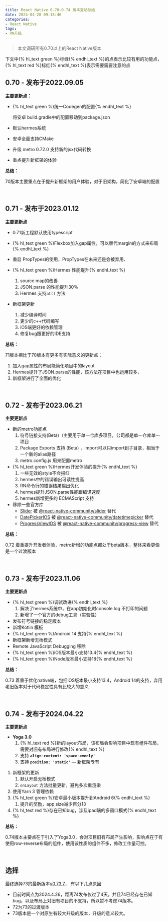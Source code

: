 ```yaml
---
title: React Native 0.70~0.74 版本变动总结
date: 2024-04-28 09:18:46
categories:
- React Native
tags:
- RN升级
---
```



> 本文调研所有0.70以上的React Native版本
> 

下文中{% hl_text green %}标绿{% endhl_text %}的点表示比较有用的功能点，{% hl_text red %}标红{% endhl_text %}表示需要需要注意的点

## 0.70 - 发布于2022.09.05

**主要更新点：**

- {% hl_text green %}统一Codegen的配置{% endhl_text %}
    
    将安卓 build.gradle中的配置移动到package.json
    
- 默认hermes系统
- 安卓全面支持CMake
- 升级 metro 0.72.0 支持新的jsx代码转换
- 重点提升新框架的体验

**总结：**

70版本主要重点在于提升新框架的用户体验，对于旧架构，简化了安卓端的配置


<br/>


## 0.71 - 发布于2023.01.12

<!-- more -->

**主要更新点**

- 0.71新工程默认使用typescript
- {% hl_text green %}Flexbox加入gap属性，可以替代margin的方式来布局{% endhl_text %}
- 重启 PropTypes的使用，PropTypes在未来还是会被弃用、
- {% hl_text green %}Hermes 性能提升{% endhl_text %}
    1. source map的改善
    2. JSON.parse 的性能提升30%
    3. Hermes 支持`at()`  方法
    
- 新框架更新
    1. 减少编译时间
    2. 更少的c++代码编写
    3. iOS端更好的依赖管理
    4. 修复bug跟更好的IDE支持

**总结：**

71版本相比于70版本有更多有实际意义的更新点：

1. 加入gap属性的布局能简化项目中的layout
2. Hermes提升了JSON.parse的性能，该方法在项目中也运用较多，
3. 新框架进行了全面的优化

<br/>

## 0.72 - 发布于2023.06.21

**主要更新点**

- 新的metro功能点
    1. 符号链接支持(Beta)（主要用于单一仓库多项目，公司都是单一仓库单一项目
    2. Package Exports 支持 (Beta) ，import可以只import到子目录，相当于一个新的alias路径
    3. metro.config.js 用来配置metro
- {% hl_text green %}Hermes开发体验的提升{% endhl_text %}
    1. 一些无效的style不会报红
    2. hermes中的错误输出可读性提高
    3. RN命令行的错误结果输出优化
    4. hermes提升JSON.parse性能跟编译速度
    5. hermes新增更多的 ECMAScript 支持 
- 移除一些官方库
    - [Slider](https://reactnative.dev/docs/next/slider) 被 [@react-native-community/slider](https://github.com/callstack/react-native-slider/tree/main/package) 替代
    - [DatePickerIOS](https://reactnative.dev/docs/next/datepickerios) 被 [@react-native-community/datetimepicker](https://github.com/react-native-datetimepicker/datetimepicker) 替代
    - [ProgressViewIOS](https://reactnative.dev/docs/next/progressviewios) 被 [@react-native-community/progress-view](https://github.com/react-native-progress-view/progress-view) 替代

**总结：**

0.72 着重提升开发者体验，metro新增的功能点都处于beta版本，整体来看更像是一个过渡版本

<br/>

## 0.73 - 发布于2023.11.06

**主要更新点**

- {% hl_text green %}调试改进{% endhl_text %}
    1. 解决了hermes系统中，在app初始化时console.log 不打印的问题
    2. 新增了一个官方的debug工具（实验性）
- 发布符号链接的稳定版本
- 新增Kotlin 模板
- {% hl_text green %}Android 14 支持{% endhl_text %}
- 新框架新增无桥模式
- Remote JavaScript Debugging  移除
- {% hl_text green %}iOS版本最小支持13.4{% endhl_text %}
- {% hl_text green %}Node版本最小支持18{% endhl_text %}

**总结：**

0.73 着重于优化native端，包括iOS版本最小支持13.4，Android 14的支持，弃用老旧版本对于代码稳定性具有比较大的意义

<br/>

## 0.74 - 发布于2024.04.22

**主要更新点**

- **Yoga 3.0**
    1. {% hl_text red %}新的layout布局，该布局会影响项目中现有组件布局，需要对旧有布局进行修改{% endhl_text %}
    2. 支持 **`align-content: 'space-evenly'`**
    3. 支持 **`position: 'static'` —** 新框架专有
1. 新框架的更新
    1. 默认开启无桥模式
    2. `onLayout` 方法批量更新，避免多次重渲染
2. 使用Yarn 3 管理依赖
3. {% hl_text green %}安卓最小版本提升到Android 6{% endhl_text %}
    1. 提升的奖励，app size减少百分13
4. {% hl_text red %}存在已知bug，涉及ipad端的多窗口模式{% endhl_text %}

**总结：**

0.74版本主要点在于引入了Yoga3.0，会对项目旧有布局产生影响，影响点在于有使用row-reverse布局的组件，使用该性质的组件不多，修改工作量可控。

<br/>

## 选择

最终选择73的最新版本[v0.73.7](https://github.com/facebook/react-native/releases/tag/v0.73.7)， 有以下几点原因

- 目前时间点为2024.4.26，距离74发布仅过了4天，并且74已经存在已知bug，以及布局上对旧有项目的不支持，所以暂不考虑74版本。
- 72为73的过渡版本
- 73版本是一个对原生有较大升级的版本，升级的意义较大。
